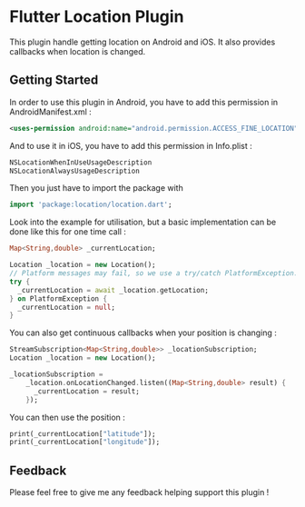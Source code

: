 # Flutter Location Plugin

This plugin handle getting location on Android and iOS. It also provides callbacks when location is changed.

## Getting Started

In order to use this plugin in Android, you have to add this permission in AndroidManifest.xml :
```xml
<uses-permission android:name="android.permission.ACCESS_FINE_LOCATION" />
```

And to use it in iOS, you have to add this permission in Info.plist :
```xml
NSLocationWhenInUseUsageDescription
NSLocationAlwaysUsageDescription
```

Then you just have to import the package with
```dart
import 'package:location/location.dart';
```

Look into the example for utilisation, but a basic implementation can be done like this for one time call :
```dart
Map<String,double> _currentLocation;

Location _location = new Location();
// Platform messages may fail, so we use a try/catch PlatformException.
try {
  _currentLocation = await _location.getLocation;
} on PlatformException {
  _currentLocation = null;
}
```

You can also get continuous callbacks when your position is changing :
```dart
StreamSubscription<Map<String,double>> _locationSubscription;
Location _location = new Location();

_locationSubscription =
    _location.onLocationChanged.listen((Map<String,double> result) {
      _currentLocation = result;
    });
```

You can then use the position :
```dart
print(_currentLocation["latitude"]);
print(_currentLocation["longitude"]);
```

## Feedback
Please feel free to give me any feedback helping support this plugin !
